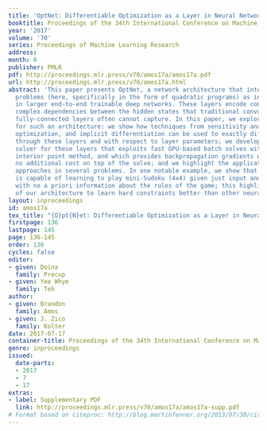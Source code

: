 ```yaml
---
title: 'OptNet: Differentiable Optimization as a Layer in Neural Networks'
booktitle: Proceedings of the 34th International Conference on Machine Learning
year: '2017'
volume: '70'
series: Proceedings of Machine Learning Research
address: 
month: 0
publisher: PMLR
pdf: http://proceedings.mlr.press/v70/amos17a/amos17a.pdf
url: http://proceedings.mlr.press/v70/amos17a.html
abstract: 'This paper presents OptNet, a network architecture that integrates optimization
  problems (here, specifically in the form of quadratic programs) as individual layers
  in larger end-to-end trainable deep networks. These layers encode constraints and
  complex dependencies between the hidden states that traditional convolutional and
  fully-connected layers often cannot capture. In this paper, we explore the foundations
  for such an architecture: we show how techniques from sensitivity analysis, bilevel
  optimization, and implicit differentiation can be used to exactly differentiate
  through these layers and with respect to layer parameters; we develop a highly efficient
  solver for these layers that exploits fast GPU-based batch solves within a primal-dual
  interior point method, and which provides backpropagation gradients with virtually
  no additional cost on top of the solve; and we highlight the application of these
  approaches in several problems. In one notable example, we show that the method
  is capable of learning to play mini-Sudoku (4x4) given just input and output games,
  with no a priori information about the rules of the game; this highlights the ability
  of our architecture to learn hard constraints better than other neural architectures.'
layout: inproceedings
id: amos17a
tex_title: "{O}pt{N}et: Differentiable Optimization as a Layer in Neural Networks"
firstpage: 136
lastpage: 145
page: 136-145
order: 136
cycles: false
editor:
- given: Doina
  family: Precup
- given: Yee Whye
  family: Teh
author:
- given: Brandon
  family: Amos
- given: J. Zico
  family: Kolter
date: 2017-07-17
container-title: Proceedings of the 34th International Conference on Machine Learning
genre: inproceedings
issued:
  date-parts:
  - 2017
  - 7
  - 17
extras:
- label: Supplementary PDF
  link: http://proceedings.mlr.press/v70/amos17a/amos17a-supp.pdf
# Format based on citeproc: http://blog.martinfenner.org/2013/07/30/citeproc-yaml-for-bibliographies/
---
```

